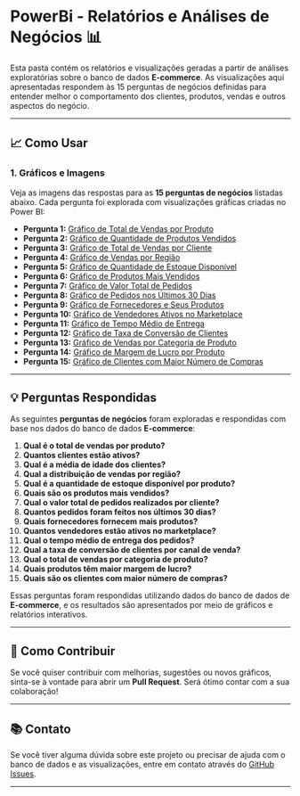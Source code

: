 # PowerBi - Relatórios e Análises de Negócios 📊

Esta pasta contém os relatórios e visualizações geradas a partir de análises exploratórias sobre o banco de dados **E-commerce**. As visualizações aqui apresentadas respondem às 15 perguntas de negócios definidas para entender melhor o comportamento dos clientes, produtos, vendas e outros aspectos do negócio.

---

## 📈 Como Usar

### 1. **Gráficos e Imagens**
Veja as imagens das respostas para as **15 perguntas de negócios** listadas abaixo. Cada pergunta foi explorada com visualizações gráficas criadas no Power BI:

- **Pergunta 1:** [Gráfico de Total de Vendas por Produto](./pergunta1.png)
- **Pergunta 2:** [Gráfico de Quantidade de Produtos Vendidos](./pergunta2.png)
- **Pergunta 3:** [Gráfico de Total de Vendas por Cliente](./pergunta3.png)
- **Pergunta 4:** [Gráfico de Vendas por Região](./pergunta4.png)
- **Pergunta 5:** [Gráfico de Quantidade de Estoque Disponível](./pergunta5.png)
- **Pergunta 6:** [Gráfico de Produtos Mais Vendidos](./pergunta6.png)
- **Pergunta 7:** [Gráfico de Valor Total de Pedidos](./pergunta7.png)
- **Pergunta 8:** [Gráfico de Pedidos nos Últimos 30 Dias](./pergunta8.png)
- **Pergunta 9:** [Gráfico de Fornecedores e Seus Produtos](./pergunta9.png)
- **Pergunta 10:** [Gráfico de Vendedores Ativos no Marketplace](./pergunta10.png)
- **Pergunta 11:** [Gráfico de Tempo Médio de Entrega](./pergunta11.png)
- **Pergunta 12:** [Gráfico de Taxa de Conversão de Clientes](./pergunta12.png)
- **Pergunta 13:** [Gráfico de Vendas por Categoria de Produto](./pergunta13.png)
- **Pergunta 14:** [Gráfico de Margem de Lucro por Produto](./pergunta14.png)
- **Pergunta 15:** [Gráfico de Clientes com Maior Número de Compras](./pergunta15.png)


---

## 💡 Perguntas Respondidas

As seguintes **perguntas de negócios** foram exploradas e respondidas com base nos dados do banco de dados **E-commerce**:

1. **Qual é o total de vendas por produto?**
2. **Quantos clientes estão ativos?**
3. **Qual é a média de idade dos clientes?**
4. **Qual a distribuição de vendas por região?**
5. **Qual é a quantidade de estoque disponível por produto?**
6. **Quais são os produtos mais vendidos?**
7. **Qual o valor total de pedidos realizados por cliente?**
8. **Quantos pedidos foram feitos nos últimos 30 dias?**
9. **Quais fornecedores fornecem mais produtos?**
10. **Quantos vendedores estão ativos no marketplace?**
11. **Qual o tempo médio de entrega dos pedidos?**
12. **Qual a taxa de conversão de clientes por canal de venda?**
13. **Qual o total de vendas por categoria de produto?**
14. **Quais produtos têm maior margem de lucro?**
15. **Quais são os clientes com maior número de compras?**

Essas perguntas foram respondidas utilizando dados do banco de dados de **E-commerce**, e os resultados são apresentados por meio de gráficos e relatórios interativos.

---

## 🚀 Como Contribuir

Se você quiser contribuir com melhorias, sugestões ou novos gráficos, sinta-se à vontade para abrir um **Pull Request**. Será ótimo contar com a sua colaboração!

---

## 📚 Contato

Se você tiver alguma dúvida sobre este projeto ou precisar de ajuda com o banco de dados e as visualizações, entre em contato através do [GitHub Issues](https://github.com/Vinimax0070/Ecommerce_Database_Design/issues).

---

